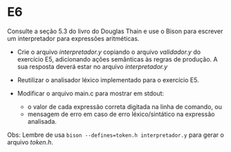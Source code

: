 # E6

Consulte a seção 5.3 do livro do Douglas Thain
e use o Bison para escrever um interpretador para expressões 
aritméticas. 

- Crie o arquivo _interpretador.y_ copiando
o arquivo _validador.y_ do exercício E5, 
adicionando  ações semânticas às regras de produção.
A sua resposta deverá estar no arquivo _interpretador.y_

- Reutilizar o analisador léxico implementado para o exercício E5.

- Modificar o arquivo main.c para mostrar em stdout: 

   - o valor de cada expressão correta digitada na linha de comando, 
ou 
   - mensagem de erro em caso de erro léxico/sintático na expressão analisada.

Obs: Lembre de usa ```bison --defines=token.h interpretador.y```
para gerar o arquivo _token.h_.



